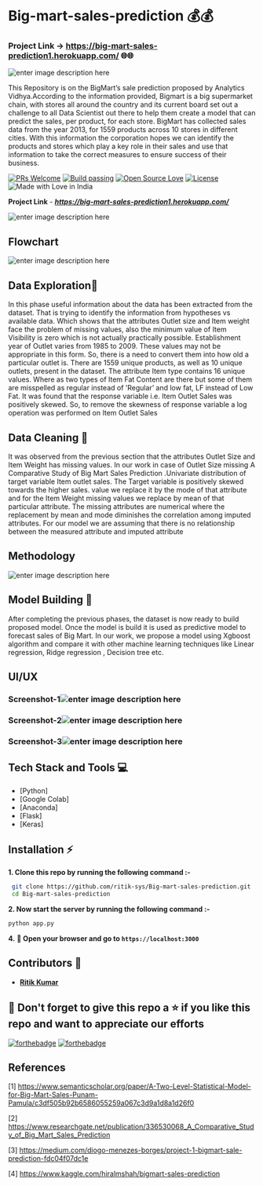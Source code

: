 # Big-mart-sales-prediction 💰💰


### Project Link ->  https://big-mart-sales-prediction1.herokuapp.com/ 🌐🌐

![enter image description here](https://miro.medium.com/max/624/1*LXEEUY5Vf3tTCMFC41llJQ.png)

This Repository is on the BigMart’s sale prediction proposed by Analytics Vidhya.According to the information provided, Bigmart is a big supermarket chain, with stores all around the country and its current board set out a challenge to all Data Scientist out there to help them create a model that can predict the sales, per product, for each store. BigMart has collected sales data from the year 2013, for 1559 products across 10 stores in different cities. With this information the corporation hopes we can identify the products and stores which play a key role in their sales and use that information to take the correct measures to ensure success of their business.

[![PRs Welcome](https://img.shields.io/badge/PRs-welcome-brightgreen.svg?style=flat-square)](https://sars-covid19-xray-detection.herokuapp.com/)&nbsp;[![Build passing](https://img.shields.io/badge/Build-Passing-brightgreen.svg?style=flat-square)](https://sars-covid19-xray-detection.herokuapp.com/)&nbsp;[![Open Source Love](https://badges.frapsoft.com/os/v1/open-source.svg?v=102)](https://foodeazy.herokuapp.com/)&nbsp;[![License](https://img.shields.io/badge/license-MIT-brightgreen)](https://sars-covid19-xray-detection.herokuapp.com/)&nbsp;![Made with Love in India](https://madewithlove.org.in/badge.svg)

**Project Link** - ***https://big-mart-sales-prediction1.herokuapp.com/***




![enter image description here](https://miro.medium.com/max/875/1*DjdHeBOiO0-Pv-8-ylqHaA.png)

 ## Flowchart
![enter image description here](https://github.com/ritik-sys/Big-mart-sales-prediction/blob/main/Blank%20diagram.png)

## Data Exploration🚀
In this phase useful information about the data has been extracted from the
dataset. That is trying to identify the information from hypotheses vs available
data. Which shows that the attributes Outlet size and Item weight face the
problem of missing values, also the minimum value of Item Visibility is zero
which is not actually practically possible. Establishment year of Outlet varies
from 1985 to 2009. These values may not be appropriate in this form. So, there is a 
need to convert them into how old a particular outlet is. There are 1559 unique
products, as well as 10 unique outlets, present in the dataset. The attribute
Item type contains 16 unique values. Where as two types of Item Fat Content
are there but some of them are misspelled as regular instead of ’Regular’ and
low fat, LF instead of Low Fat. It was found that the response
variable i.e. Item Outlet Sales was positively skewed. So, to remove the skewness
of response variable a log operation was performed on Item Outlet Sales

## Data Cleaning 🚀
It was observed from the previous section that the attributes Outlet Size and
Item Weight has missing values. In our work in case of Outlet Size missing
A Comparative Study of Big Mart Sales Prediction .Univariate distribution of target variable Item outlet sales. The Target variable
is positively skewed towards the higher sales.
value we replace it by the mode of that attribute and for the Item Weight
missing values we replace by mean of that particular attribute. The missing
attributes are numerical where the replacement by mean and mode diminishes
the correlation among imputed attributes. For our model we are assuming that
there is no relationship between the measured attribute and imputed attribute

 ## Methodology
![enter image description here](https://github.com/ritik-sys/Big-mart-sales-prediction/blob/main/Blank%20diagram(1).png)

## Model Building 🚀
After completing the previous phases, the dataset is now ready to build proposed
model. Once the model is build it is used as predictive model to forecast sales
of Big Mart. In our work, we propose a model using Xgboost algorithm and
compare it with other machine learning techniques like Linear regression, Ridge
regression , Decision tree etc.



 ## UI/UX
 ### Screenshot-1![enter image description here](https://raw.githubusercontent.com/ritik-sys/Big-mart-sales-prediction/main/1.jpeg)
 ### Screenshot-2![enter image description here](https://raw.githubusercontent.com/ritik-sys/Big-mart-sales-prediction/main/2.jpeg)
 ### Screenshot-3![enter image description here](https://raw.githubusercontent.com/ritik-sys/Big-mart-sales-prediction/main/3.jpeg)
## Tech Stack and Tools 💻

 - [Python]
 - [Google Colab]
 - [Anaconda]
 - [Flask]
 - [Keras]

## Installation :zap:

 **1. Clone this repo by running the following command :-**
 ```bash
  git clone https://github.com/ritik-sys/Big-mart-sales-prediction.git
  cd Big-mart-sales-prediction
 ```
 
 **2. Now start the  server  by running the following command :-**
 ```bash
 python app.py
 ```
 
 **4.** **🎉  Open your browser and go to  `https://localhost:3000`**
 
## Contributors 🤝
 - [**Ritik Kumar**](https://github.com/ritik-sys)  

 
 
## 🤩 Don't forget to give this repo a ⭐ if you like this repo and want to appreciate our efforts
 

[![forthebadge](https://forthebadge.com/images/badges/built-with-love.svg)](https://forthebadge.com)
[![forthebadge](https://forthebadge.com/images/badges/built-by-developers.svg)](https://forthebadge.com)


## References
<a id="1">[1]</a> 
https://www.semanticscholar.org/paper/A-Two-Level-Statistical-Model-for-Big-Mart-Sales-Punam-Pamula/c3df505b92b6586055259a067c3d9a1d8a1d26f0

<a id="1">[2]</a> 
https://www.researchgate.net/publication/336530068_A_Comparative_Study_of_Big_Mart_Sales_Prediction

<a id="1">[3]</a> 
https://medium.com/diogo-menezes-borges/project-1-bigmart-sale-prediction-fdc04f07dc1e

<a id="1">[4]</a> 
https://www.kaggle.com/hiralmshah/bigmart-sales-prediction


